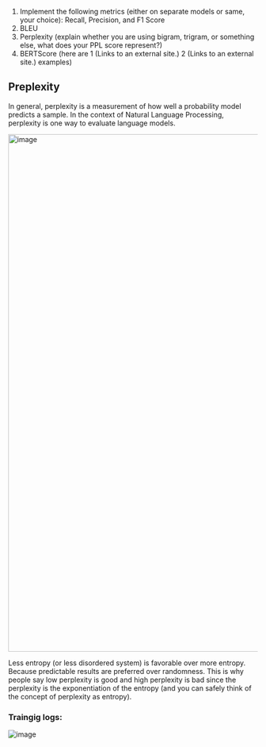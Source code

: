 

1. Implement the following metrics (either on separate models or same, your choice):
Recall, Precision, and F1 Score
2. BLEU 
3. Perplexity (explain whether you are using bigram, trigram, or something else, what does your PPL score represent?)
4. BERTScore (here are 1 (Links to an external site.) 2 (Links to an external site.) examples)



## Preplexity

In general, perplexity is a measurement of how well a probability model predicts a sample. In the context of Natural Language Processing, perplexity is one way to evaluate language models.

<img width="1043" alt="image" src="https://user-images.githubusercontent.com/73247157/125182154-3c694300-e229-11eb-91c6-be818ac780e8.png">


Less entropy (or less disordered system) is favorable over more entropy. Because predictable results are preferred over randomness. This is why people say low perplexity is good and high perplexity is bad since the perplexity is the exponentiation of the entropy (and you can safely think of the concept of perplexity as entropy).

### Traingig logs:

![image](https://user-images.githubusercontent.com/73247157/125182167-5acf3e80-e229-11eb-966c-3b74d42b37d0.png)

